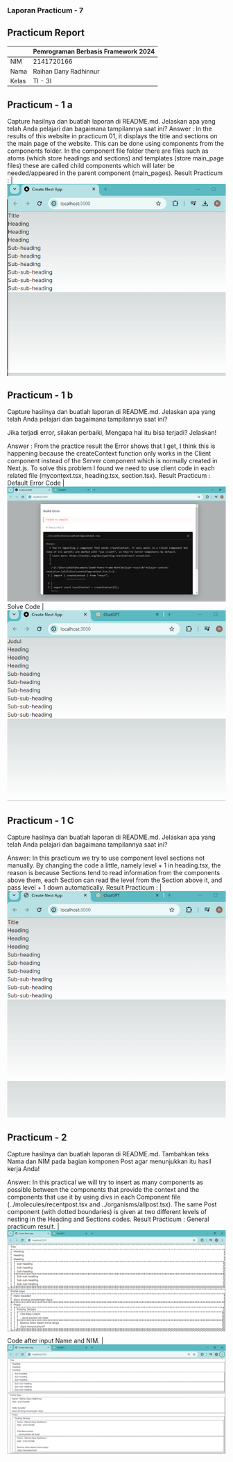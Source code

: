 ### Laporan Practicum - 7

## Practicum Report
|  | Pemrograman Berbasis Framework 2024 |
|--|--|
| NIM |  2141720166|
| Nama |  Raihan Dany Radhinnur |
| Kelas | TI - 3I |


## Practicum - 1 a
Capture hasilnya dan buatlah laporan di README.md. Jelaskan apa yang telah Anda pelajari dan bagaimana tampilannya saat ini?
Answer : 
    In the results of this website in practicum 01, it displays the title and sections on the main page of the website. This can be done using components from the components folder. In the component file folder there are files such as atoms (which store headings and sections) and templates (store main_page files) these are called child components which will later be needed/appeared in the parent component (main_pages).
Result Practicum :
|![Screenshot](assets-report/07-jawaban-soal-1.PNG)

## Practicum - 1 b
Capture hasilnya dan buatlah laporan di README.md. Jelaskan apa yang telah Anda pelajari dan bagaimana tampilannya saat ini?

Jika terjadi error, silakan perbaiki, Mengapa hal itu bisa terjadi? Jelaskan!

Answer : 
    From the practice result the Error shows that I get, I think this is happening because the createContext function only works in the Client component instead of the Server component which is normally created in Next.js. To solve this problem I found we need to use client code in each related file (mycontext.tsx, heading.tsx, section.tsx).
Result Practicum :
Default Error Code
|![Screenshot](assets-report/07-jawaban-soal-1b.PNG)
Solve Code
|![Screenshot](assets-report/07-jawaban-soal-1b2.PNG)

## Practicum - 1 C
Capture hasilnya dan buatlah laporan di README.md. Jelaskan apa yang telah Anda pelajari dan bagaimana tampilannya saat ini?

Answer:
    In this practicum we try to use component level sections not manually. By changing the code a little, namely level + 1 in heading.tsx, the reason is because Sections tend to read information from the components above them, each Section can read the level from the Section above it, and pass level + 1 down automatically.
Result Practicum :
|![Screenshot](assets-report/07-jawaban-soal-1c.PNG)

## Practicum - 2
Capture hasilnya dan buatlah laporan di README.md. Tambahkan teks Nama dan NIM pada bagian komponen Post agar menunjukkan itu hasil kerja Anda!

Answer:
    In this practical we will try to insert as many components as possible between the components that provide the context and the components that use it by using divs in each Component file (../molecules/recentpost.tsx and ../organisms/allpost.tsx). The same Post component (with dotted boundaries) is given at two different levels of nesting in the Heading and Sections codes.
Result Practicum :
General practicum result.
|![Screenshot](assets-report/07-jawaban-soal-2.PNG)
Code after input Name and NIM.
|![Screenshot](assets-report/07-jawaban-soal-2a.PNG)